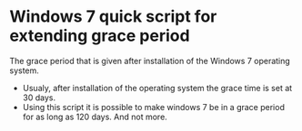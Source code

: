 # Windows 7 quick script for extending grace period 
The grace period that is given after installation of the Windows 7 operating system.

 - Usualy, after installation of the operating system the grace time is set at 30 days.
 - Using this script it is possible to make windows 7 be in a grace period for as long as 120 days. And not more.


